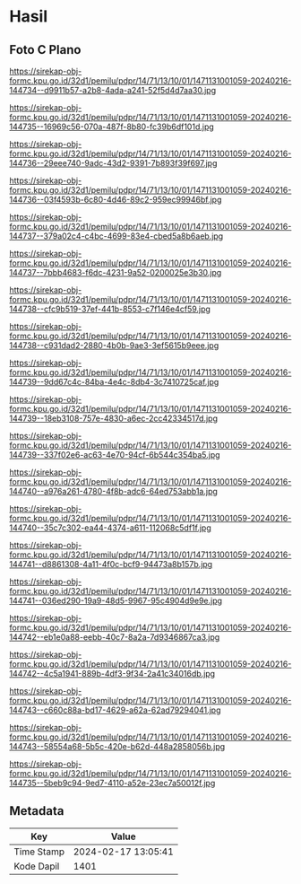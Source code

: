 # Hasil

## Foto C Plano

https://sirekap-obj-formc.kpu.go.id/32d1/pemilu/pdpr/14/71/13/10/01/1471131001059-20240216-144734--d9911b57-a2b8-4ada-a241-52f5d4d7aa30.jpg

https://sirekap-obj-formc.kpu.go.id/32d1/pemilu/pdpr/14/71/13/10/01/1471131001059-20240216-144735--16969c56-070a-487f-8b80-fc39b6df101d.jpg

https://sirekap-obj-formc.kpu.go.id/32d1/pemilu/pdpr/14/71/13/10/01/1471131001059-20240216-144736--29eee740-9adc-43d2-9391-7b893f39f697.jpg

https://sirekap-obj-formc.kpu.go.id/32d1/pemilu/pdpr/14/71/13/10/01/1471131001059-20240216-144736--03f4593b-6c80-4d46-89c2-959ec99946bf.jpg

https://sirekap-obj-formc.kpu.go.id/32d1/pemilu/pdpr/14/71/13/10/01/1471131001059-20240216-144737--379a02c4-c4bc-4699-83e4-cbed5a8b6aeb.jpg

https://sirekap-obj-formc.kpu.go.id/32d1/pemilu/pdpr/14/71/13/10/01/1471131001059-20240216-144737--7bbb4683-f6dc-4231-9a52-0200025e3b30.jpg

https://sirekap-obj-formc.kpu.go.id/32d1/pemilu/pdpr/14/71/13/10/01/1471131001059-20240216-144738--cfc9b519-37ef-441b-8553-c7f146e4cf59.jpg

https://sirekap-obj-formc.kpu.go.id/32d1/pemilu/pdpr/14/71/13/10/01/1471131001059-20240216-144738--c931dad2-2880-4b0b-9ae3-3ef5615b9eee.jpg

https://sirekap-obj-formc.kpu.go.id/32d1/pemilu/pdpr/14/71/13/10/01/1471131001059-20240216-144739--9dd67c4c-84ba-4e4c-8db4-3c7410725caf.jpg

https://sirekap-obj-formc.kpu.go.id/32d1/pemilu/pdpr/14/71/13/10/01/1471131001059-20240216-144739--18eb3108-757e-4830-a6ec-2cc42334517d.jpg

https://sirekap-obj-formc.kpu.go.id/32d1/pemilu/pdpr/14/71/13/10/01/1471131001059-20240216-144739--337f02e6-ac63-4e70-94cf-6b544c354ba5.jpg

https://sirekap-obj-formc.kpu.go.id/32d1/pemilu/pdpr/14/71/13/10/01/1471131001059-20240216-144740--a976a261-4780-4f8b-adc6-64ed753abb1a.jpg

https://sirekap-obj-formc.kpu.go.id/32d1/pemilu/pdpr/14/71/13/10/01/1471131001059-20240216-144740--35c7c302-ea44-4374-a611-112068c5df1f.jpg

https://sirekap-obj-formc.kpu.go.id/32d1/pemilu/pdpr/14/71/13/10/01/1471131001059-20240216-144741--d8861308-4a11-4f0c-bcf9-94473a8b157b.jpg

https://sirekap-obj-formc.kpu.go.id/32d1/pemilu/pdpr/14/71/13/10/01/1471131001059-20240216-144741--036ed290-19a9-48d5-9967-95c4904d9e9e.jpg

https://sirekap-obj-formc.kpu.go.id/32d1/pemilu/pdpr/14/71/13/10/01/1471131001059-20240216-144742--eb1e0a88-eebb-40c7-8a2a-7d9346867ca3.jpg

https://sirekap-obj-formc.kpu.go.id/32d1/pemilu/pdpr/14/71/13/10/01/1471131001059-20240216-144742--4c5a1941-889b-4df3-9f34-2a41c34016db.jpg

https://sirekap-obj-formc.kpu.go.id/32d1/pemilu/pdpr/14/71/13/10/01/1471131001059-20240216-144743--c660c88a-bd17-4629-a62a-62ad79294041.jpg

https://sirekap-obj-formc.kpu.go.id/32d1/pemilu/pdpr/14/71/13/10/01/1471131001059-20240216-144743--58554a68-5b5c-420e-b62d-448a2858056b.jpg

https://sirekap-obj-formc.kpu.go.id/32d1/pemilu/pdpr/14/71/13/10/01/1471131001059-20240216-144735--5beb9c94-9ed7-4110-a52e-23ec7a50012f.jpg


## Metadata

| Key        | Value               |
| ---------- | ------------------- |
| Time Stamp | 2024-02-17 13:05:41 |
| Kode Dapil | 1401                |



